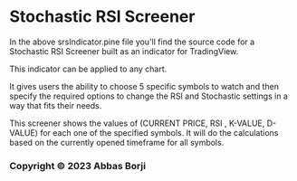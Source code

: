 # Stochastic RSI Screener

In the above srsIndicator.pine file you'll find the source code for a Stochastic RSI Screener built as an indicator for TradingView.

This indicator can be applied to any chart.

It gives users the ability to choose 5 specific symbols to watch and then specify the required options to change the RSI and Stochastic settings in a way that fits their needs.

This screener shows the values of (CURRENT PRICE, RSI , K-VALUE, D-VALUE) for each one of the specified symbols. It will do the calculations based on the currently opened timeframe for all symbols.

### Copyright © 2023 Abbas Borji
